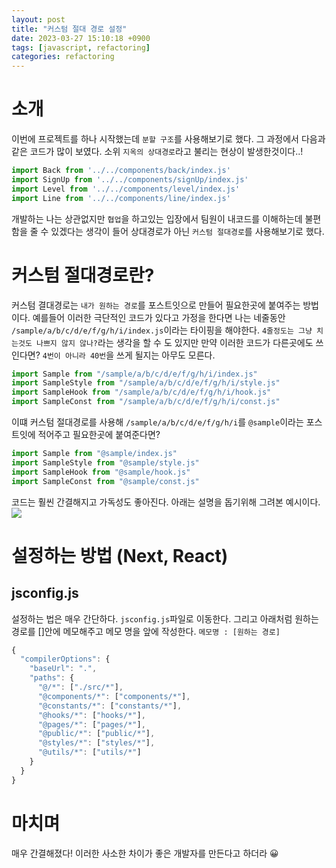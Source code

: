 ```yaml
---
layout: post
title: "커스텀 절대 경로 설정"
date: 2023-03-27 15:10:18 +0900
tags: [javascript, refactoring]
categories: refactoring
---
```


# 소개
이번에 프로젝트를 하나 시작했는데 `분할 구조`를 사용해보기로 했다.
그 과정에서 다음과 같은 코드가 많이 보였다. 
소위 `지옥의 상대경로`라고 불리는 현상이 발생한것이다..!

```javascript
import Back from '../../components/back/index.js'
import SignUp from '../../components/signUp/index.js'
import Level from '../../components/level/index.js'
import Line from '../../components/line/index.js'
```

개발하는 나는 상관없지만 `협업`을 하고있는 입장에서 팀원이 내코드를 이해하는데 불편함을 줄 수 있겠다는 생각이 들어 
상대경로가 아닌 `커스텀 절대경로`를 사용해보기로 했다. 

# 커스텀 절대경로란?
커스텀 결대경로는 `내가 원하는 경로`를 포스트잇으로 만들어 필요한곳에 붙여주는 방법이다.
예를들어 이러한 극단적인 코드가 있다고 가정을 한다면 
나는 네줄동안 `/sample/a/b/c/d/e/f/g/h/i/index.js`이라는 타이핑을 해야한다.
`4줄정도는 그냥 치는것도 나쁘지 않지 않나?`라는 생각을 할 수 도 있지만 만약 이러한 코드가 다른곳에도 쓰인다면?
`4번이 아니라 40번`을 쓰게 될지는 아무도 모른다.

```javascript
import Sample from "/sample/a/b/c/d/e/f/g/h/i/index.js"
import SampleStyle from "/sample/a/b/c/d/e/f/g/h/i/style.js"
import SampleHook from "/sample/a/b/c/d/e/f/g/h/i/hook.js"
import SampleConst from "/sample/a/b/c/d/e/f/g/h/i/const.js"
```

이떄 커스텀 절대경로를 사용해 `/sample/a/b/c/d/e/f/g/h/i`를 `@sample`이라는 포스트잇에 적어주고 필요한곳에 붙여준다면?

```javascript
import Sample from "@sample/index.js"
import SampleStyle from "@sample/style.js"
import SampleHook from "@sample/hook.js"
import SampleConst from "@sample/const.js"
```

코드는 훨씬 간결해지고 가독성도 좋아진다. 아래는 설명을 돕기위해 그려본 예시이다.
<img src = "https://user-images.githubusercontent.com/44117975/227877927-2360344c-489f-4f7d-96ba-f1e3ceecaf85.svg"/>

# 설정하는 방법 (Next, React)

## jsconfig.js
설정하는 법은 매우 간단하다. `jsconfig.js`파일로 이동한다. 
그리고 아래처럼 원하는 경로를 []안에 메모해주고 메모 명을 앞에 작성한다.
`메모명 : [원하는 경로]`
```javascript
{
  "compilerOptions": {
    "baseUrl": ".",
    "paths": {
      "@/*": ["./src/*"],
      "@components/*": ["components/*"],
      "@constants/*": ["constants/*"],
      "@hooks/*": ["hooks/*"],
      "@pages/*": ["pages/*"],
      "@public/*": ["public/*"],
      "@styles/*": ["styles/*"],
      "@utils/*": ["utils/*"]
    }
  }
}
```

# 마치며
매우 간결해졌다! 이러한 사소한 차이가 좋은 개발자를 만든다고 하더라 😀